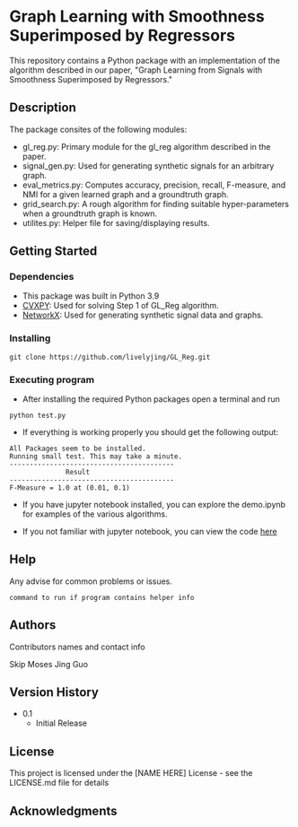# Graph Learning with Smoothness Superimposed by Regressors

This repository contains a Python package with an implementation of the algorithm described in our paper, "Graph Learning from Signals with Smoothness Superimposed by Regressors."

## Description

The package consites of the following modules:

* gl_reg.py: Primary module for the gl_reg algorithm described in the paper.
* signal_gen.py: Used for generating synthetic signals for an arbitrary graph.
* eval_metrics.py: Computes accuracy, precision, recall, F-measure, and NMI for a given learned graph and a groundtruth graph.
* grid_search.py: A rough algorithm for finding suitable hyper-parameters when a groundtruth graph is known. 
* utilites.py: Helper file for saving/displaying results.  

## Getting Started

### Dependencies

* This package was built in Python 3.9
* [CVXPY](cvxpy.org): Used for solving Step 1 of GL_Reg algorithm.
* [NetworkX](networkx.org): Used for generating synthetic signal data and graphs.

### Installing

```
git clone https://github.com/livelyjing/GL_Reg.git
```

### Executing program

* After installing the required Python packages open a terminal and run
```
python test.py
```
* If everything is working properly you should get the following output:
```
All Packages seem to be installed.
Running small test. This may take a minute.
-----------------------------------------
              Result                     
-----------------------------------------
F-Measure = 1.0 at (0.01, 0.1)
```

* If you have jupyter notebook installed, you can explore the demo.ipynb for examples of the various algorithms.

* If you not familiar with jupyter notebook, you can view the code [here]()

## Help

Any advise for common problems or issues.
```
command to run if program contains helper info
```

## Authors

Contributors names and contact info

Skip Moses
Jing Guo 


## Version History

* 0.1
    * Initial Release

## License

This project is licensed under the [NAME HERE] License - see the LICENSE.md file for details

## Acknowledgments

